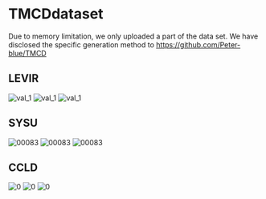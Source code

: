 # TMCDdataset
Due to memory limitation, we only uploaded a part of the data set. We have disclosed the specific generation method to https://github.com/Peter-blue/TMCD

LEVIR
---
![val_1](https://github.com/user-attachments/assets/bfcbea44-5d61-4ae2-9b24-0a9653a6bcf5)
![val_1](https://github.com/user-attachments/assets/40c0c246-eec7-4b1b-905e-e9d678f71930)
![val_1](https://github.com/user-attachments/assets/b2bad47f-b287-47f6-a780-6f2e4bd85375)

SYSU
---
![00083](https://github.com/user-attachments/assets/2a286ea0-1eb6-4abb-b46d-19f54a8b5477)
![00083](https://github.com/user-attachments/assets/ce50f4a1-0932-483e-b7ab-3807d26483fb)
![00083](https://github.com/user-attachments/assets/37f89894-d65f-46d7-ad44-85a8f7163873)

CCLD
---
![0](https://github.com/user-attachments/assets/016ceffd-8d74-4bf8-a340-7e1cd3cd3f70)
![0](https://github.com/user-attachments/assets/1720d66e-6f97-4482-8d55-79f36859deb8)
![0](https://github.com/user-attachments/assets/2900d0f7-7173-45ae-97e1-c22b052877fb)
